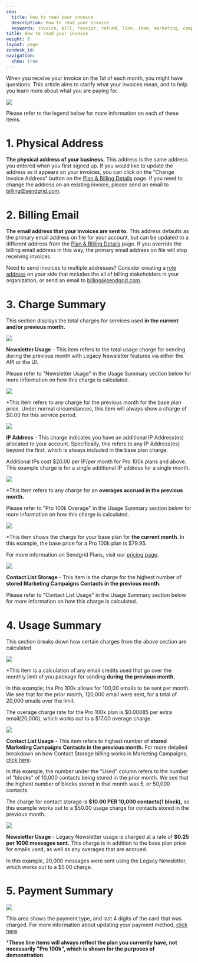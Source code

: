 ```yaml
---
seo:
  title: How to read your invoice
  description: How to read your invoice
  keywords: invoice, bill, receipt, refund, line, item, marketing, campaigns, charge, contacts, usage, overage
title: How to read your invoice
weight: 0
layout: page
zendesk_id: 
navigation:
  show: true
---
```

When you receive your invoice on the 1st of each month, you might have questions. This article aims to clarify what your invoices mean, and to help you learn more about what you are paying for.

![]({{root_url}}/images/invoice_legend.png)

 Please refer to the legend below for more information on each of these items. 

 

# 1. Physical Address

**The physical address of your business.** This address is the same address you entered when you first signed up. If you would like to update the address as it appears on your invoices, you can click on the "Change Invoice Address" button on the [Plan & Billing Details](https://app.sendgrid.com/settings/billing) page. If you need to change the address on an existing invoice, please send an email to [billing@sendgrid.com](mailto:billing@sendgrid.com).

 

# 2. Billing Email

**The email address that your invoices are sent to.** This address defaults as the primary email address on file for your account, but can be updated to a different address from the [Plan & Billing Details](https://app.sendgrid.com/settings/billing) page. If you override the billing email address in this way, the primary email address on file will stop receiving invoices. 

Need to send invoices to multiple addresses? Consider creating a [role address](https://sendgrid.com/docs/Classroom/Deliver/Address_Lists/role_addresses.html) on your side that includes the all of billing stakeholders in your organization, or send an email to [billing@sendgrid.com](mailto:billing@sendgrid.com).

 

# 3. Charge Summary

This section displays the total charges for services used **in the current and/or previous month.** 

![]({{root_url}}/images/invoice_NL_usage.png)

**Newsletter Usage** - This item refers to the total usage charge for sending during the previous month with Legacy Newsletter features via either the API or the UI.

Please refer to "Newsletter Usage" in the Usage Summary section below for more information on how this charge is calculated. 

 
![]({{root_url}}/images/invoice_pro100k_1.png)

*This item refers to any charge for the previous month for the base plan price. Under normal circumstances, this item will always show a charge of $0.00 for this service period.


![]({{root_url}}/images/invoice_IP_Address.png)

**IP Address** - This charge indicates you have an additional IP Address(es) allocated to your account. Specifically, this refers to any IP Address(es) beyond the first, which is always included in the base plan charge.

Additional IPs cost $20.00 per IP/per month for Pro 100k plans and above. This example charge is for a single additional IP address for a single month. 

 
![]({{root_url}}/images/invoice_pro100k_2.png)

*This item refers to any charge for an **overages accrued in the previous month.** 

Please refer to "Pro 100k Overage" in the Usage Summary section below for more information on how this charge is calculated. 


![]({{root_url}}/images/invoice_pro100k_3.png) 

*This item shows the charge for your base plan for **the current month**. In this example, the base price for a Pro 100k plan is $79.95.

For more information on Sendgrid Plans, visit our [pricing page](https://sendgrid.com/pricing). 

 

![]({{root_url}}/images/invoice_contact_1.png) 

**Contact List Storage** - This item is the charge for the highest number of **stored Marketing Campaigns Contacts in the previous month.** 

Please refer to "Contact List Usage" in the Usage Summary section below for more information on how this charge is calculated. 

  

# 4. Usage Summary

This section breaks down how certain charges from the above section are calculated. 

![]({{root_url}}/images/invoice_overage.png)

*This item is a calculation of any email credits used that go over the monthly limit of you package for sending **during the previous month.**

In this example; the Pro 100k allows for 100,00 emails to be sent per month. We see that for the prior month, 120,000 email were sent, for a total of 20,000 emails over the limit. 

The overage charge rate for the Pro 100k plan is $0.00085 per extra email(20,000), which works out to a $17.00 overage charge.
 

![]({{root_url}}/images/invoice_contact_storage.png)

**Contact List Usage** - This item refers to highest number of **stored Marketing Campaigns Contacts in the previous month.** For more detailed breakdown on how Contact Storage billing works in Marketing Campaigns, [click here]({{root_url}}/Classroom/Basics/Billing/how_does_billing_work_for_marketing_campaigns.html).

In this example, the number under the "Used" column refers to the number of "blocks" of 10,000 contacts being stored in the prior month. We see that the highest number of blocks stored in that month was 5, or 50,000 contacts.

The charge for contact storage is **$10.00 PER 10,000 contacts(1 block),** so this example works out to a $50.00 usage charge for contacts stored in the previous month. 


![]({{root_url}}/images/invoice_usage_NL.png)

**Newsletter Usage** - Legacy Newsletter usage is charged at a rate of **$0.25 per 1000 messages sent.** This charge is in addition to the base plan price for emails used, as well as any overages that are accrued.  

In this example, 20,000 messages were sent using the Legacy Newsletter, which works out to a $5.00 charge.

  

# 5. Payment Summary

![]({{root_url}}/images/invoice_payment_summary.png)

This area shows the payment type, and last 4 digits of the card that was charged. For more information about updating your payment method, [click here](https://sendgrid.com/docs/Classroom/Basics/Billing/update_your_credit_card_and_resubmit_payments.html). 


 

***These line items will always reflect the plan you currently have, not necessarily "Pro 100k", which is shown for the purposes of demonstration.** 
